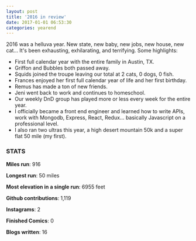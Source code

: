 ```yaml
---
layout: post
title: '2016 in review'
date: 2017-01-01 06:53:30
categories: yearend
---
```


2016 was a helluva year. New state, new baby, new jobs, new house, new cat... It's been exhausting, exhilarating, and terrifying. Some highlights:

- First full calendar year with the entire family in Austin, TX.
- Griffon and Bubbles both passed away.
- Squids joined the troupe leaving our total at 2 cats, 0 dogs, 0 fish.
- Frances enjoyed her first full calendar year of life and her first birthday.
- Remus has made a ton of new friends.
- Jeni went back to work and continues to homeschool.
- Our weekly DnD group has played more or less every week for the entire year.
- I officially became a front end engineer and learned how to write APIs, work with Mongodb, Express, React, Redux… basically Javascript on a professional level.
- I also ran two ultras this year, a high desert mountain 50k and a super flat 50 mile (my first).

### STATS

**Miles run**: 916

**Longest run**: 50 miles

**Most elevation in a single run**: 6955 feet

**Github contributions**: 1,119

**Instagrams**: 2

**Finished Comics**: 0

**Blogs written**: 16
